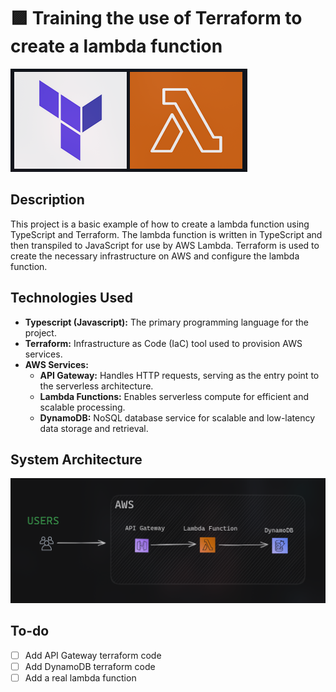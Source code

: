 # 🟪 Training the use of Terraform to create a lambda function

![Frame](https://raw.githubusercontent.com/vsantos1711/terraform-lambda-study/main/assets/example.png)

## Description

This project is a basic example of how to create a lambda function using TypeScript and Terraform. The lambda function is written in TypeScript and then transpiled to JavaScript for use by AWS Lambda. Terraform is used to create the necessary infrastructure on AWS and configure the lambda function.

## Technologies Used

- **Typescript (Javascript):** The primary programming language for the project.
- **Terraform:** Infrastructure as Code (IaC) tool used to provision AWS services.
- **AWS Services:**
  - **API Gateway:** Handles HTTP requests, serving as the entry point to the serverless architecture.
  - **Lambda Functions:** Enables serverless compute for efficient and scalable processing.
  - **DynamoDB:** NoSQL database service for scalable and low-latency data storage and retrieval.

## System Architecture

![Frame](https://raw.githubusercontent.com/vsantos1711/terraform-lambda-study/main/assets/diagram.png)

## To-do

- [ ] Add API Gateway terraform code
- [ ] Add DynamoDB terraform code
- [ ] Add a real lambda function
